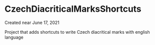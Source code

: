 # CzechDiacriticalMarksShortcuts
Created near June 17, 2021

Project that adds shortcuts to write Czech diacritical marks with english language
